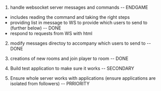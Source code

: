 1. handle websocket server messages and commands -- ENDGAME
- includes reading the command and taking the right steps
- providing list in message to WS to provide which users to send to (further below) -- DONE
- respond to requests from WS with html
2. modify messages directoy to accompany which users to send to -- DONE
3. creations of new rooms and join player to room -- DONE

4. Build test application to make sure it works -- SECONDARY
5. Ensure whole server works with applications (ensure applications are isolated from followers) -- PRRIORITY